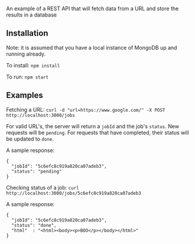 An example of a REST API that will fetch data from a URL and store the results in a database

## Installation

Note: it is assumed that you have a local instance of MongoDB up and running already.

To install: `npm install`

To run: `npm start`

## Examples

Fetching a URL: `curl -d "url=https://www.google.com/" -X POST http://localhost:3000/jobs`

For valid URL's, the server will return a `jobId` and the job's `status`.  New requests will be `pending`.  For requests that have completed, their status will be updated to `done`.

A sample response:
```
{
  "jobId": "5c6efc8c919a820ca07adeb3",
  "status": "pending"
}
```

Checking status of a job: `curl http://localhost:3000/jobs/5c6efc8c919a820ca07adeb3`

A sample response:
```
{
  "jobId": "5c6efc8c919a820ca07adeb3",
  "status": "done",
  "html"  : "<html><body><p>BOO</p></body></html>"
}
```
